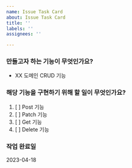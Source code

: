 ```yaml
---
name: Issue Task Card
about: Issue Task Card
title: ''
labels: ''
assignees: ''

---
```


### 만들고자 하는 기능이 무엇인가요?
-  XX 도메인 CRUD 기능 

### 해당 기능을 구현하기 위해 할 일이 무엇인가요?
1. [ ] Post 기능
2. [ ] Patch 기능
3. [ ] Get 기능
4. [ ] Delete 기능

### 작업 완료일
2023-04-18
